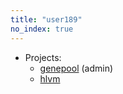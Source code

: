 ```yaml
---
title: "user189"
no_index: true
---
```


* Projects:
  * [genepool](/projects/genepool/) (admin)
  * [hlvm](/projects/hlvm/)
